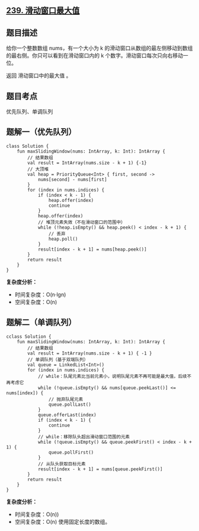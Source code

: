 ## [239. 滑动窗口最大值](https://leetcode.cn/problems/sliding-window-maximum/)

## 题目描述

给你一个整数数组 nums，有一个大小为 k 的滑动窗口从数组的最左侧移动到数组的最右侧。你只可以看到在滑动窗口内的 k 个数字。滑动窗口每次只向右移动一位。

返回 滑动窗口中的最大值 。

## 题目考点

优先队列、单调队列

## 题解一（优先队列）

```
class Solution {
    fun maxSlidingWindow(nums: IntArray, k: Int): IntArray {
        // 结果数组
        val result = IntArray(nums.size - k + 1) {-1}
        // 大顶堆
        val heap = PriorityQueue<Int> { first, second ->
            nums[second] - nums[first]
        }
        for (index in nums.indices) {
            if (index < k - 1) {
                heap.offer(index)
                continue
            }
            heap.offer(index)
            // 堆顶元素失效（不在滑动窗口的范围中）
            while (!heap.isEmpty() && heap.peek() < index - k + 1) {
                // 丢弃
                heap.poll()
            }
            result[index - k + 1] = nums[heap.peek()]
        }
        return result
    }
}
```

**复杂度分析：**

- 时间复杂度：O(n·lgn)
- 空间复杂度：O(n)

## 题解二（单调队列）
 
```
cclass Solution {
    fun maxSlidingWindow(nums: IntArray, k: Int): IntArray {
        // 结果数组
        val result = IntArray(nums.size - k + 1) { -1 }
        // 单调队列（基于双端队列）
        val queue = LinkedList<Int>()
        for (index in nums.indices) {
            // while：队尾元素比当前元素小，说明队尾元素不再可能是最大值，后续不再考虑它
            while (!queue.isEmpty() && nums[queue.peekLast()] <= nums[index]) {
                // 抛弃队尾元素
                queue.pollLast()
            }
            queue.offerLast(index)
            if (index < k - 1) {
                continue
            }
            // while：移除队头超出滑动窗口范围的元素
            while (!queue.isEmpty() && queue.peekFirst() < index - k + 1) {
                queue.pollFirst()
            }
            // 从队头获取目标元素
            result[index - k + 1] = nums[queue.peekFirst()]
        }
        return result
    }
}
```

**复杂度分析：**

- 时间复杂度：O(n))
- 空间复杂度：O(n) 使用固定长度的数组。
